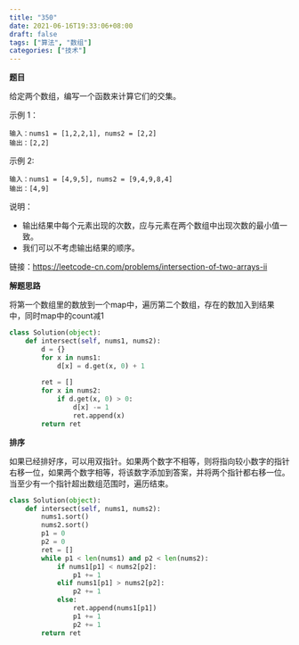 ```yaml
---
title: "350"
date: 2021-06-16T19:33:06+08:00
draft: false
tags: ["算法", "数组"]
categories: ["技术"]
---
```

**题目**

给定两个数组，编写一个函数来计算它们的交集。

示例 1：
```
输入：nums1 = [1,2,2,1], nums2 = [2,2]
输出：[2,2]
```

示例 2:
```
输入：nums1 = [4,9,5], nums2 = [9,4,9,8,4]
输出：[4,9]
```

说明：

* 输出结果中每个元素出现的次数，应与元素在两个数组中出现次数的最小值一致。
* 我们可以不考虑输出结果的顺序。

链接：https://leetcode-cn.com/problems/intersection-of-two-arrays-ii

**解题思路**

将第一个数组里的数放到一个map中，遍历第二个数组，存在的数加入到结果中，同时map中的count减1

```python
class Solution(object):
    def intersect(self, nums1, nums2):
        d = {}
        for x in nums1:
            d[x] = d.get(x, 0) + 1
        
        ret = []
        for x in nums2:
            if d.get(x, 0) > 0:
                d[x] -= 1
                ret.append(x)
        return ret
```

**排序**

如果已经排好序，可以用双指针。如果两个数字不相等，则将指向较小数字的指针右移一位，如果两个数字相等，将该数字添加到答案，并将两个指针都右移一位。当至少有一个指针超出数组范围时，遍历结束。

```python
class Solution(object):
    def intersect(self, nums1, nums2):
        nums1.sort()
        nums2.sort()
        p1 = 0
        p2 = 0
        ret = []
        while p1 < len(nums1) and p2 < len(nums2):
            if nums1[p1] < nums2[p2]:
                p1 += 1
            elif nums1[p1] > nums2[p2]:
                p2 += 1
            else:
                ret.append(nums1[p1])
                p1 += 1
                p2 += 1
        return ret
```